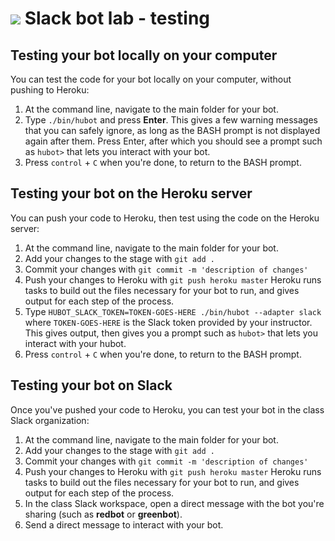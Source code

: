 # ![](https://ga-dash.s3.amazonaws.com/production/assets/logo-9f88ae6c9c3871690e33280fcf557f33.png) Slack bot lab - testing

## Testing your bot locally on your computer

You can test the code for your bot locally on your computer, without pushing to Heroku:

1. At the command line, navigate to the main folder for your bot.
1. Type `./bin/hubot` and press __Enter__.
This gives a few warning messages that you can safely ignore, as long as the BASH prompt is not displayed again after them. Press Enter, after which you should see a prompt such as `hubot>` that lets you interact with your bot. 
1. Press `control` + `C` when you're done, to return to the BASH prompt.


## Testing your bot on the Heroku server

You can push your code to Heroku, then test using the code on the Heroku server:

1. At the command line, navigate to the main folder for your bot.
1. Add your changes to the stage with `git add .`
1. Commit your changes with `git commit -m 'description of changes'`
1. Push your changes to Heroku with `git push heroku master`
Heroku runs tasks to build out the files necessary for your bot to run, and gives output for each step of the process.
1. Type `HUBOT_SLACK_TOKEN=TOKEN-GOES-HERE ./bin/hubot --adapter slack` where `TOKEN-GOES-HERE` is the Slack token provided by your instructor.
This gives output, then gives you a prompt such as `hubot>` that lets you interact with your hubot. 
1. Press `control` + `C` when you're done, to return to the BASH prompt.


## Testing your bot on Slack

Once you've pushed your code to Heroku, you can test your bot in the class Slack organization:

1. At the command line, navigate to the main folder for your bot.
1. Add your changes to the stage with `git add .`
1. Commit your changes with `git commit -m 'description of changes'`
1. Push your changes to Heroku with `git push heroku master`
Heroku runs tasks to build out the files necessary for your bot to run, and gives output for each step of the process.
1. In the class Slack workspace, open a direct message with the bot you're sharing (such as **redbot** or **greenbot**).
1. Send a direct message to interact with your bot.